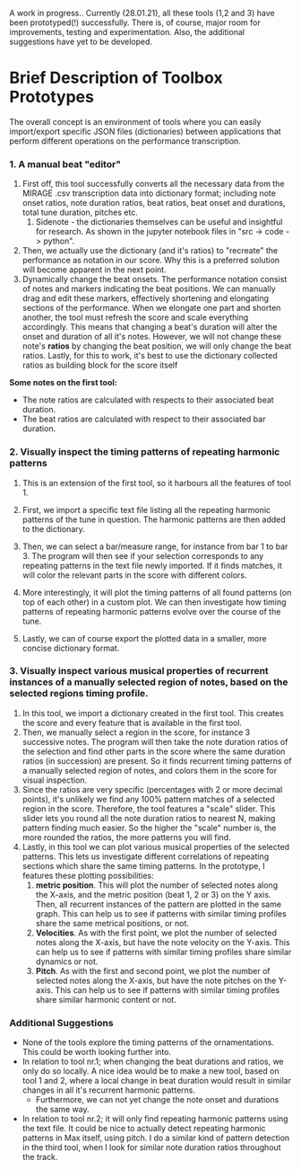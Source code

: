 A work in progress.. Currently (28.01.21), all these tools (1,2 and 3) have been prototyped(!) successfully. There is, of course, major room for improvements, testing and experimentation. Also, the additional suggestions have yet to be developed.

# Brief Description of Toolbox Prototypes

The overall concept is an environment of tools where you can easily import/export specific JSON files (dictionaries) between applications that perform different operations on the performance transcription. 

### 1. **A manual beat "editor"**

1. First off, this tool successfully converts all the necessary data from the MIRAGE .csv transcription data into dictionary format; including note onset ratios, note duration ratios, beat ratios, beat onset and durations, total tune duration, pitches etc.
	1. Sidenote - the dictionaries themselves can be useful and insightful for research. As shown in the jupyter notebook files in "src -> code -> python". 
2. Then, we actually use the dictionary (and it's ratios) to "recreate" the performance as notation in our score. Why this is a preferred solution will become apparent in the next point.
3. Dynamically change the beat onsets. The performance notation consist of notes and markers indicating the beat positions. We can manually drag and edit these markers, effectively shortening and elongating sections of the performance. When we elongate one part and shorten another, the tool must refresh the score and scale everything accordingly. This means that changing a beat's duration will alter the onset and duration of all it's notes. However, we will not change these note's **ratios** by changing the beat position, we will only change the beat ratios. Lastly, for this to work, it's best to use the dictionary collected ratios as building block for the score itself

**Some notes on the first tool:**

* The note ratios are calculated with respects to their associated beat duration.
* The beat ratios are calculated with respect to their associated bar duration.

### 2. Visually inspect the **timing patterns of repeating harmonic patterns**

1. This is an extension of the first tool, so it harbours all the features of tool 1.

2. First, we import a specific text file listing all the repeating harmonic patterns of the tune in question. The harmonic patterns are then added to the dictionary.

3. Then, we can select a bar/measure range, for instance from bar 1 to bar 3. The program will then see if your selection corresponds to any repeating patterns in the text file newly imported. If it finds matches, it will color the relevant parts in the score with different colors. 

4. More interestingly, it will plot the timing patterns of all found patterns (on top of each other) in a custom plot. We can then investigate how timing patterns of repeating harmonic patterns evolve over the course of the tune. 

5. Lastly, we can of course export the plotted data in a smaller, more concise dictionary format.



### 3. Visually inspect various musical properties of **recurrent instances of a manually selected region of notes**, based on the selected regions timing profile.

1. In this tool, we import a dictionary created in the first tool. This creates the score and every feature that is available in the first tool.
2. Then, we manually select a region in the score, for instance 3 successive notes. The program will then take the note duration ratios of the selection and find other parts in the score where the same duration ratios (in succession) are present. So it finds recurrent timing patterns of a manually selected region of notes, and colors them in the score for visual inspection.
3. Since the ratios are very specific (percentages with 2 or more decimal points), it's unlikely we find any 100% pattern matches of a selected region in the score. Therefore, the tool features a "scale" slider. This slider lets you round all the note duration ratios to nearest N, making pattern finding much easier. So the higher the "scale" number is, the more rounded the ratios, the more patterns you will find.
4. Lastly, in this tool we can plot various musical properties of the selected patterns. This lets us investigate different correlations of repeating sections which share the same timing patterns. In the prototype, I features these plotting possibilities:
	1. **metric position**. This will plot the number of selected notes along the X-axis, and the metric position (beat 1, 2 or 3) on the Y axis. Then, all recurrent instances of the pattern are plotted in the same graph. This can help us to see if patterns with similar timing profiles share the same metrical positions, or not. 
	2. **Velocities**. As with the first point, we plot the number of selected notes along the X-axis, but have the note velocity on the Y-axis. This can help us to see if patterns with similar timing profiles share similar dynamics or not.
	3. **Pitch**. As with the first and second point, we plot the number of selected notes along the X-axis, but have the note pitches on the Y-axis. This can help us to see if patterns with similar timing profiles share similar harmonic content or not.


### Additional Suggestions

* None of the tools explore the timing patterns of the ornamentations. This could be worth looking further into.
* In relation to tool nr.1; when changing the beat durations and ratios, we only do so locally. A nice idea would be to make a new tool, based on tool 1 and 2, where a local change in beat duration would result in similar changes in all it's recurrent harmonic patterns.
	* Furthermore, we can not yet change the note onset and durations the same way.
* In relation to tool nr.2; it will only find repeating harmonic patterns using the text file. It could be nice to actually detect repeating harmonic patterns in Max itself, using pitch. I do a similar kind of pattern detection in the third tool, when I look for similar note duration ratios throughout the track.
